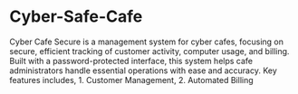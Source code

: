 # Cyber-Safe-Cafe
Cyber Cafe Secure is a management system for cyber cafes, focusing on secure, efficient tracking of customer activity, computer usage, and billing. Built with a password-protected interface, this system helps cafe administrators handle essential operations with ease and accuracy.  Key features includes, 1. Customer Management, 2. Automated Billing
